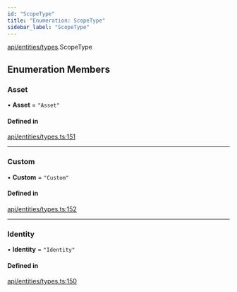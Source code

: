 ```yaml
---
id: "ScopeType"
title: "Enumeration: ScopeType"
sidebar_label: "ScopeType"
---
```


[api/entities/types](../../../../../modules/API/Entities/Types/Types.md).ScopeType

## Enumeration Members

### Asset

• **Asset** = ``"Asset"``

#### Defined in

[api/entities/types.ts:151](https://github.com/PolymeshAssociation/polymesh-sdk/blob/8a9158669/src/api/entities/types.ts#L151)

___

### Custom

• **Custom** = ``"Custom"``

#### Defined in

[api/entities/types.ts:152](https://github.com/PolymeshAssociation/polymesh-sdk/blob/8a9158669/src/api/entities/types.ts#L152)

___

### Identity

• **Identity** = ``"Identity"``

#### Defined in

[api/entities/types.ts:150](https://github.com/PolymeshAssociation/polymesh-sdk/blob/8a9158669/src/api/entities/types.ts#L150)
